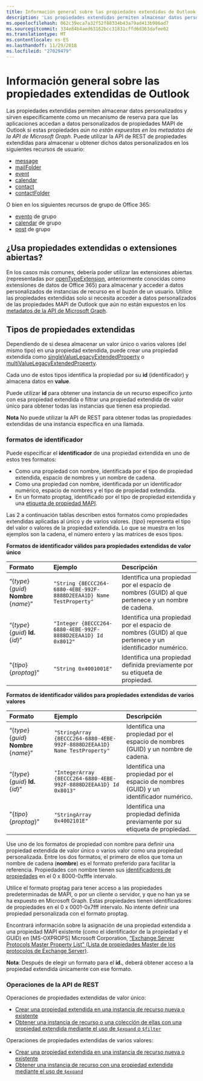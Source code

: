 ```yaml
---
title: Información general sobre las propiedades extendidas de Outlook
description: 'Las propiedades extendidas permiten almacenar datos personalizados y específicamente actuar como un mecanismo de reserva para aplicaciones para obtener acceso a '
ms.openlocfilehash: 062c39eca7a32f52f88334b43a79ad413b986ad7
ms.sourcegitcommit: 334e84b4aed63162bcc31831cffd6d363dafee02
ms.translationtype: MT
ms.contentlocale: es-ES
ms.lasthandoff: 11/29/2018
ms.locfileid: "27029479"
---
```

# <a name="outlook-extended-properties-overview"></a>Información general sobre las propiedades extendidas de Outlook

Las propiedades extendidas permiten almacenar datos personalizados y sirven específicamente como un mecanismo de reserva para que las aplicaciones accedan a datos personalizados de propiedades MAPI de Outlook si estas propiedades _aún no están expuestas en los metadatos de la API de Microsoft Graph_. Puede utilizar la API de REST de propiedades extendidas para almacenar u obtener dichos datos personalizados en los siguientes recursos de usuario:

- [message](../resources/message.md)
- [mailFolder](../resources/mailfolder.md)
- [event](../resources/event.md)
- [calendar](../resources/calendar.md)
- [contact](../resources/contact.md)
- [contactFolder](../resources/contactfolder.md) 

O bien en los siguientes recursos de grupo de Office 365:

- [evento](../resources/event.md) de grupo
- [calendar](../resources/calendar.md) de grupo
- [post](../resources/post.md) de grupo 

## <a name="use-extended-properties-or-open-extensions"></a>¿Usa propiedades extendidas o extensiones abiertas?

En los casos más comunes, debería poder utilizar las extensiones abiertas (representadas por [openTypeExtension](../resources/opentypeextension.md), anteriormente conocidas como extensiones de datos de Office 365) para almacenar y acceder a datos personalizados de instancias de recurso en el buzón de un usuario. Utilice las propiedades extendidas solo si necesita acceder a datos personalizados de las propiedades MAPI de Outlook que aún no están expuestos en los [metadatos de la API de Microsoft Graph](https://developer.microsoft.com/graph/docs/overview/call_api). 

## <a name="types-of-extended-properties"></a>Tipos de propiedades extendidas

Dependiendo de si desea almacenar un valor único o varios valores (del mismo tipo) en una propiedad extendida, puede crear una propiedad extendida como [singleValueLegacyExtendedProperty](../resources/singlevaluelegacyextendedproperty.md) o [multiValueLegacyExtendedProperty](../resources/multivaluelegacyextendedproperty.md).

Cada uno de estos tipos identifica la propiedad por su **id** (identificador) y almacena datos en **value**. 

Puede utilizar **id** para obtener una instancia de un recurso específico junto con esa propiedad extendida o filtrar una propiedad extendida de valor único para obtener todas las instancias que tienen esa propiedad. 

**Nota** No puede utilizar la API de REST para obtener todas las propiedades extendidas de una instancia específica en una llamada.
  

### <a name="id-formats"></a>formatos de identificador

Puede especificar el **identificador** de una propiedad extendida en uno de estos tres formatos:

- Como una propiedad con nombre, identificada por el tipo de propiedad extendida, espacio de nombres y un nombre de cadena.
- Como una propiedad con nombre, identificada por un identificador numérico, espacio de nombres y el tipo de propiedad extendida.
- En un formato proptag, identificado por el tipo de propiedad extendida y una [etiqueta de propiedad MAPI](https://docs.microsoft.com/en-us/office/client-developer/outlook/mapi/mapi-property-tags).

Las 2 a continuación tablas describen estos formatos como propiedades extendidas aplicadas al único y de varios valores. {_tipo_} representa el tipo del valor o valores de la propiedad extendida. Lo que se muestra en los ejemplos son la cadena, el número entero y las matrices de esos tipos.

**Formatos de identificador válidos para propiedades extendidas de valor único**

|**Formato**|**Ejemplo**|**Descripción**|
|:---------|:----------|:--------------|
| “{_type_} {_guid_} **Nombre** {_name_}” | ```"String {8ECCC264-6880-4EBE-992F-8888D2EEAA1D} Name TestProperty"``` | Identifica una propiedad por el espacio de nombres (GUID) al que pertenece y un nombre de cadena.         |
| “{_type_} {_guid_} **Id.** {_id_}”     | ```"Integer {8ECCC264-6880-4EBE-992F-8888D2EEAA1D} Id 0x8012"```        | Identifica una propiedad por el espacio de nombres (GUID) al que pertenece y un identificador numérico.  |
| "{_tipo_} {_proptag_}"                    | ```"String 0x4001001E"```                                           | Identifica una propiedad definida previamente por su etiqueta de propiedad. |

**Formatos de identificador válidos para propiedades extendidas de varios valores**

|**Formato**|**Ejemplo**|**Descripción**|
|:---------|:----------|:--------------|
| “{_type_} {_guid_} **Nombre** {_name_}” | ```"StringArray {8ECCC264-6880-4EBE-992F-8888D2EEAA1D} Name TestProperty"``` | Identifica una propiedad por el espacio de nombres (GUID) y un nombre de cadena.         |
| “{_type_} {_guid_} **Id.** {_id_}”     | ```"IntegerArray {8ECCC264-6880-4EBE-992F-8888D2EEAA1D} Id 0x8013"```        | Identifica una propiedad por el espacio de nombres (GUID) y un identificador numérico.   |
| "{_tipo_} {_proptag_}"                    | ```"StringArray 0x4002101E"```                                           | Identifica una propiedad definida previamente por su etiqueta de propiedad. |


Use uno de los formatos de propiedad con nombre para definir una propiedad extendida de valor único o varios valor como una propiedad personalizada. Entre los dos formatos, el primero de ellos que toma un nombre de cadena (**nombre**) es el formato preferido para facilitar la referencia. Propiedades con nombre tienen sus [identificadores de propiedades](https://docs.microsoft.com/en-us/office/client-developer/outlook/mapi/mapi-property-identifier-overview) en el 0 x 8000-0xfffe intervalo.

Utilice el formato proptag para tener acceso a las propiedades predeterminadas de MAPI, o por un cliente o servidor, y que no han ya se ha expuesto en Microsoft Graph. Estas propiedades tienen identificadores de propiedades en el 0 x 0001-0x7fff intervalo. No intente definir una propiedad personalizada con el formato proptag. 

Encontrará información sobre la asignación de una propiedad extendida a una propiedad MAPI existente (como el identificador de la propiedad y el GUID) en \[MS-OXPROPS\] Microsoft Corporation, [“Exchange Server Protocols Master Property List” (Lista de propiedades Master de los protocolos de Exchange Server)](https://msdn.microsoft.com/library/cc433490%28v=exchg.80%29.aspx).

**Nota**: Después de elegir un formato para el **id.**, deberá obtener acceso a la propiedad extendida únicamente con ese formato.

### <a name="rest-api-operations"></a>Operaciones de la API de REST
 
Operaciones de propiedades extendidas de valor único:

- [Crear una propiedad extendida en una instancia de recurso nueva o existente](../api/singlevaluelegacyextendedproperty-post-singlevalueextendedproperties.md)
- [Obtener una instancia de recurso o una colección de ellas con una propiedad extendida mediante el uso de `$expand` o `$filter`](../api/singlevaluelegacyextendedproperty-get.md)

Operaciones de propiedades extendidas de varios valores:

- [Crear una propiedad extendida en una instancia de recurso nueva o existente](../api/multivaluelegacyextendedproperty-post-multivalueextendedproperties.md)
- [Obtener una instancia de recurso con una propiedad extendida mediante el uso de `$expand`](../api/multivaluelegacyextendedproperty-get.md)

